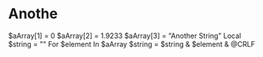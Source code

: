 # Anothe
$aArray[1] = 0 $aArray[2] = 1.9233 $aArray[3] = "Another String" Local $string = "" For $element In $aArray $string = $string &amp; $element &amp; @CRLF
